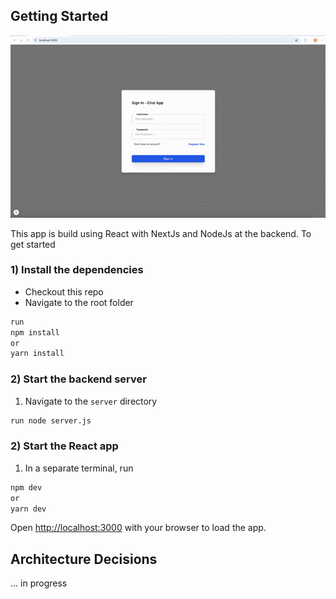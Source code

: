 ## Getting Started

![App Demo](https://github.com/nnoumegni/chat-app/blob/main/public/assets/preview.gif)

This app is build using React with NextJs and NodeJs at the backend. To get started

### 1) Install the dependencies
- Checkout this repo
- Navigate to the root folder 
```bash
run 
npm install
or 
yarn install
```

### 2) Start the backend server

1) Navigate to the `server` directory 

```bash
run node server.js
```

### 2) Start the React app
1) In a separate terminal, run 
```bash
npm dev
or
yarn dev
```

Open [http://localhost:3000](http://localhost:3000) with your browser to load the app.


## Architecture Decisions
... in progress
